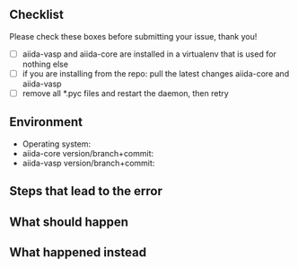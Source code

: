## Checklist
Please check these boxes before submitting your issue, thank you!

 - [ ] aiida-vasp and aiida-core are installed in a virtualenv that is used for nothing else
 - [ ] if you are installing from the repo: pull the latest changes aiida-core and aiida-vasp
 - [ ] remove all *.pyc files and restart the daemon, then retry

## Environment
 * Operating system:
 * aiida-core version/branch+commit:
 * aiida-vasp version/branch+commit:

## Steps that lead to the error

## What should happen

## What happened instead

